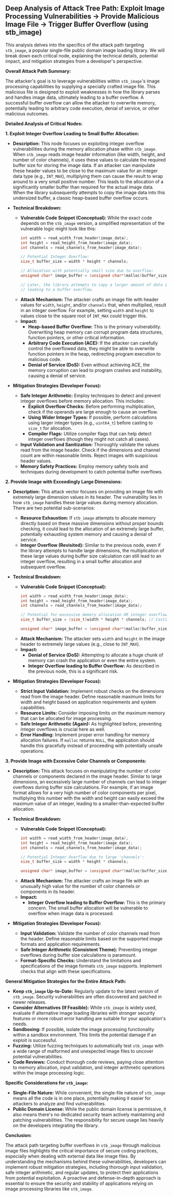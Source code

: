 ## Deep Analysis of Attack Tree Path: Exploit Image Processing Vulnerabilities -> Provide Malicious Image File -> Trigger Buffer Overflow (using stb_image)

This analysis delves into the specifics of the attack path targeting `stb_image`, a popular single-file public domain image loading library. We will break down each critical node, explaining the technical details, potential impact, and mitigation strategies from a developer's perspective.

**Overall Attack Path Summary:**

The attacker's goal is to leverage vulnerabilities within `stb_image`'s image processing capabilities by supplying a specially crafted image file. This malicious file is designed to exploit weaknesses in how the library parses and handles image data, ultimately leading to a buffer overflow. A successful buffer overflow can allow the attacker to overwrite memory, potentially leading to arbitrary code execution, denial of service, or other malicious outcomes.

**Detailed Analysis of Critical Nodes:**

**1. Exploit Integer Overflow Leading to Small Buffer Allocation:**

* **Description:** This node focuses on exploiting integer overflow vulnerabilities during the memory allocation phase within `stb_image`. When `stb_image` reads image header information (like width, height, and number of color channels), it uses these values to calculate the required buffer size for storing the image data. If an attacker can manipulate these header values to be close to the maximum value for an integer data type (e.g., `INT_MAX`), multiplying them can cause the result to wrap around to a very small positive number. This leads to the allocation of a significantly smaller buffer than required for the actual image data. When the library subsequently attempts to copy the image data into this undersized buffer, a classic heap-based buffer overflow occurs.

* **Technical Breakdown:**
    * **Vulnerable Code Snippet (Conceptual):** While the exact code depends on the `stb_image` version, a simplified representation of the vulnerable logic might look like this:
      ```c
      int width = read_width_from_header(image_data);
      int height = read_height_from_header(image_data);
      int channels = read_channels_from_header(image_data);

      // Potential Integer Overflow:
      size_t buffer_size = width * height * channels;

      // Allocation with potentially small size due to overflow:
      unsigned char* image_buffer = (unsigned char*)malloc(buffer_size);

      // Later, the library attempts to copy a larger amount of data into image_buffer
      // leading to a buffer overflow.
      ```
    * **Attack Mechanism:** The attacker crafts an image file with header values for `width`, `height`, and/or `channels` that, when multiplied, result in an integer overflow. For example, setting `width` and `height` to values close to the square root of `INT_MAX` could trigger this.
    * **Impact:**
        * **Heap-based Buffer Overflow:** This is the primary vulnerability. Overwriting heap memory can corrupt program data structures, function pointers, or other critical information.
        * **Arbitrary Code Execution (ACE):** If the attacker can carefully control the overflowed data, they might be able to overwrite function pointers in the heap, redirecting program execution to malicious code.
        * **Denial of Service (DoS):** Even without achieving ACE, the memory corruption can lead to program crashes and instability, causing a denial of service.

* **Mitigation Strategies (Developer Focus):**
    * **Safe Integer Arithmetic:** Employ techniques to detect and prevent integer overflows before memory allocation. This includes:
        * **Explicit Overflow Checks:** Before performing multiplication, check if the operands are large enough to cause an overflow.
        * **Using Wider Integer Types:** If possible, perform calculations using larger integer types (e.g., `uint64_t`) before casting to `size_t` for allocation.
        * **Compiler Flags:** Utilize compiler flags that can help detect integer overflows (though they might not catch all cases).
    * **Input Validation and Sanitization:** Thoroughly validate the values read from the image header. Check if the dimensions and channel count are within reasonable limits. Reject images with suspicious header values.
    * **Memory Safety Practices:**  Employ memory safety tools and techniques during development to catch potential buffer overflows.

**2. Provide Image with Exceedingly Large Dimensions:**

* **Description:** This attack vector focuses on providing an image file with extremely large dimension values in its header. The vulnerability lies in how `stb_image` handles these large values during memory allocation. There are two potential sub-scenarios:
    * **Resource Exhaustion:** If `stb_image` attempts to allocate memory directly based on these massive dimensions without proper bounds checking, it could lead to the allocation of an extremely large buffer, potentially exhausting system memory and causing a denial of service.
    * **Integer Overflow (Revisited):** Similar to the previous node, even if the library attempts to handle large dimensions, the multiplication of these large values during buffer size calculation can still lead to an integer overflow, resulting in a small buffer allocation and subsequent overflow.

* **Technical Breakdown:**
    * **Vulnerable Code Snippet (Conceptual):**
      ```c
      int width = read_width_from_header(image_data);
      int height = read_height_from_header(image_data);
      int channels = read_channels_from_header(image_data);

      // Potential for excessive memory allocation OR integer overflow:
      size_t buffer_size = (size_t)width * height * channels; // Casting might not prevent overflow

      unsigned char* image_buffer = (unsigned char*)malloc(buffer_size);
      ```
    * **Attack Mechanism:** The attacker sets `width` and `height` in the image header to extremely large values (e.g., close to `INT_MAX`).
    * **Impact:**
        * **Denial of Service (DoS):**  Attempting to allocate a huge chunk of memory can crash the application or even the entire system.
        * **Integer Overflow leading to Buffer Overflow:** As described in the previous node, this is a significant risk.

* **Mitigation Strategies (Developer Focus):**
    * **Strict Input Validation:** Implement robust checks on the dimensions read from the image header. Define reasonable maximum limits for width and height based on application requirements and system capabilities.
    * **Resource Limits:** Consider imposing limits on the maximum memory that can be allocated for image processing.
    * **Safe Integer Arithmetic (Again):**  As highlighted before, preventing integer overflows is crucial here as well.
    * **Error Handling:** Implement proper error handling for memory allocation failures. If `malloc` returns `NULL`, the application should handle this gracefully instead of proceeding with potentially unsafe operations.

**3. Provide Image with Excessive Color Channels or Components:**

* **Description:** This attack focuses on manipulating the number of color channels or components declared in the image header. Similar to large dimensions, an excessively large number of channels can lead to integer overflows during buffer size calculations. For example, if an image format allows for a very high number of color components per pixel, multiplying this number with the width and height can easily exceed the maximum value of an integer, leading to a smaller-than-expected buffer allocation.

* **Technical Breakdown:**
    * **Vulnerable Code Snippet (Conceptual):**
      ```c
      int width = read_width_from_header(image_data);
      int height = read_height_from_header(image_data);
      int channels = read_channels_from_header(image_data);

      // Potential Integer Overflow due to large 'channels':
      size_t buffer_size = width * height * channels;

      unsigned char* image_buffer = (unsigned char*)malloc(buffer_size);
      ```
    * **Attack Mechanism:** The attacker crafts an image file with an unusually high value for the number of color channels or components in its header.
    * **Impact:**
        * **Integer Overflow leading to Buffer Overflow:** This is the primary concern. The small buffer allocation will be vulnerable to overflow when image data is processed.

* **Mitigation Strategies (Developer Focus):**
    * **Input Validation:**  Validate the number of color channels read from the header. Define reasonable limits based on the supported image formats and application requirements.
    * **Safe Integer Arithmetic (Consistent Theme):**  Preventing integer overflows during buffer size calculations is paramount.
    * **Format-Specific Checks:** Understand the limitations and specifications of the image formats `stb_image` supports. Implement checks that align with these specifications.

**General Mitigation Strategies for the Entire Attack Path:**

* **Keep `stb_image` Up-to-Date:** Regularly update to the latest version of `stb_image`. Security vulnerabilities are often discovered and patched in newer releases.
* **Consider Alternatives (If Feasible):** While `stb_image` is widely used, evaluate if alternative image loading libraries with stronger security features or more robust error handling are suitable for your application's needs.
* **Sandboxing:** If possible, isolate the image processing functionality within a sandbox environment. This limits the potential damage if an exploit is successful.
* **Fuzzing:** Utilize fuzzing techniques to automatically test `stb_image` with a wide range of malformed and unexpected image files to uncover potential vulnerabilities.
* **Code Reviews:** Conduct thorough code reviews, paying close attention to memory allocation, input validation, and integer arithmetic operations within the image processing logic.

**Specific Considerations for `stb_image`:**

* **Single-File Nature:** While convenient, the single-file nature of `stb_image` means all the code is in one place, potentially making it easier for attackers to analyze and find vulnerabilities.
* **Public Domain License:** While the public domain license is permissive, it also means there's no dedicated security team actively maintaining and patching vulnerabilities. The responsibility for secure usage lies heavily on the developers integrating the library.

**Conclusion:**

The attack path targeting buffer overflows in `stb_image` through malicious image files highlights the critical importance of secure coding practices, especially when dealing with external data like image files. By understanding the mechanisms behind these vulnerabilities, developers can implement robust mitigation strategies, including thorough input validation, safe integer arithmetic, and regular updates, to protect their applications from potential exploitation. A proactive and defense-in-depth approach is essential to ensure the security and stability of applications relying on image processing libraries like `stb_image`.
